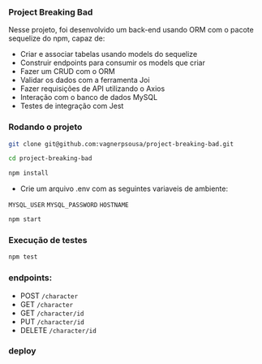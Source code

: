 ### Project Breaking Bad

Nesse projeto, foi desenvolvido um back-end usando ORM com o pacote sequelize do npm, capaz de:

- Criar e associar tabelas usando models do sequelize
- Construir endpoints para consumir os models que criar
- Fazer um CRUD com o ORM
- Validar os dados com a ferramenta Joi
- Fazer requisições de API utilizando o Axios
- Interação com o banco de dados MySQL
- Testes de integração com Jest



### Rodando o projeto

```bash
git clone git@github.com:vagnerpsousa/project-breaking-bad.git
```

```bash
cd project-breaking-bad
```

```bash
npm install
```

- Crie um arquivo .env com as seguintes variaveis de ambiente:

`MYSQL_USER`
`MYSQL_PASSWORD`
`HOSTNAME`


```bash
npm start
```

### Execução de testes 

```bash
npm test
```

### endpoints:

-  POST `/character`
-  GET `/character`
-  GET `/character/id`
-  PUT `/character/id`
-  DELETE `/character/id`

### deploy









  

  
  
  

